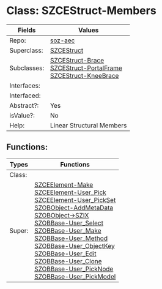 
# Class:	SZCEStruct-Members

| Fields | Values |
| --------- | --------- |
| Repo: | [soz-aec](/repos/soz-aec.html) |
| Superclass: | [SZCEStruct](SZCEStruct.html) |
| Subclasses: | [SZCEStruct-Brace](SZCEStruct-Brace.html) <br> [SZCEStruct-PortalFrame](SZCEStruct-PortalFrame.html) <br> [SZCEStruct-KneeBrace](SZCEStruct-KneeBrace.html) |
| Interfaces: |  |
| Interfaced: |  |
| Abstract?: | Yes |
| isValue?: | No |
| Help: | Linear Structural Members |


## Functions:

| Types | Functions |
| --------- | --------- |
| Class: |  |
| Super: | [SZCEElement-Make](SZCEElement.html) <br> [SZCEElement-User_Pick](SZCEElement.html) <br> [SZCEElement-User_PickSet](SZCEElement.html) <br> [SZOBObject-AddMetaData](SZOBObject.html) <br> [SZOBObject->SZIX](SZOBObject.html) <br> [SZOBBase-User_Select](SZOBBase.html) <br> [SZOBBase-User_Make](SZOBBase.html) <br> [SZOBBase-User_Method](SZOBBase.html) <br> [SZOBBase-User_ObjectKey](SZOBBase.html) <br> [SZOBBase-User_Edit](SZOBBase.html) <br> [SZOBBase-User_Clone](SZOBBase.html) <br> [SZOBBase-User_PickNode](SZOBBase.html) <br> [SZOBBase-User_PickModel](SZOBBase.html) |


